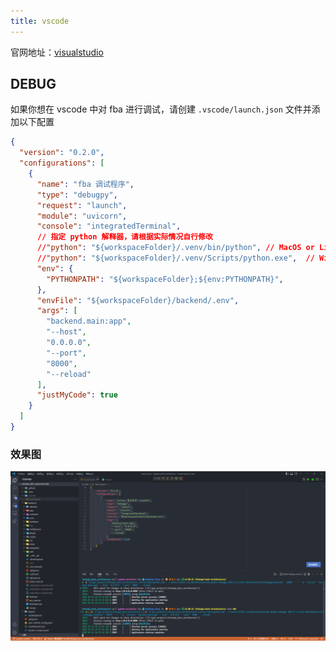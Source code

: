 ```yaml
---
title: vscode
---
```


官网地址：[visualstudio](https://code.visualstudio.com/)

## DEBUG

如果你想在 vscode 中对 fba 进行调试，请创建 `.vscode/launch.json` 文件并添加以下配置

```json
{
  "version": "0.2.0",
  "configurations": [
    {
      "name": "fba 调试程序",
      "type": "debugpy",
      "request": "launch",
      "module": "uvicorn",
      "console": "integratedTerminal",
      // 指定 python 解释器，请根据实际情况自行修改
      //"python": "${workspaceFolder}/.venv/bin/python", // MacOS or Linux
      //"python": "${workspaceFolder}/.venv/Scripts/python.exe",  // Windows
      "env": {
        "PYTHONPATH": "${workspaceFolder};${env:PYTHONPATH}",
      },
      "envFile": "${workspaceFolder}/backend/.env",
      "args": [
        "backend.main:app",
        "--host",
        "0.0.0.0",
        "--port",
        "8000",
        "--reload"
      ],
      "justMyCode": true
    }
  ]
}
```

### 效果图

![vscode 调试](/images/vscode_debug.png)
